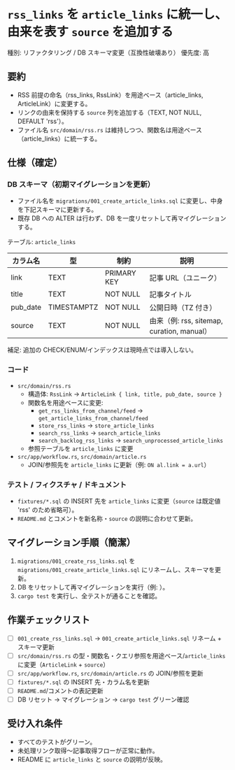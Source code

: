 # `rss_links` を `article_links` に統一し、由来を表す `source` を追加する

種別: リファクタリング / DB スキーマ変更（互換性破壊あり）
優先度: 高

## 要約
- RSS 前提の命名（rss_links, RssLink）を用途ベース（article_links, ArticleLink）に変更する。
- リンクの由来を保持する `source` 列を追加する（TEXT, NOT NULL, DEFAULT 'rss'）。
- ファイル名 `src/domain/rss.rs` は維持しつつ、関数名は用途ベース（article_links）に統一する。

## 仕様（確定）
### DB スキーマ（初期マイグレーションを更新）
- ファイル名を `migrations/001_create_article_links.sql` に変更し、中身を下記スキーマに更新する。
- 既存 DB への ALTER は行わず、DB を一度リセットして再マイグレーションする。

テーブル: `article_links`

| カラム名 | 型 | 制約 | 説明 |
|---|---|---|---|
| link | TEXT | PRIMARY KEY | 記事 URL（ユニーク） |
| title | TEXT | NOT NULL | 記事タイトル |
| pub_date | TIMESTAMPTZ | NOT NULL | 公開日時（TZ 付き） |
| source | TEXT | NOT NULL | 由来（例: rss, sitemap, curation, manual） |

補足: 追加の CHECK/ENUM/インデックスは現時点では導入しない。

### コード
- `src/domain/rss.rs`
  - 構造体: `RssLink` → `ArticleLink { link, title, pub_date, source }`
  - 関数名を用途ベースに変更:
    - `get_rss_links_from_channel/feed` → `get_article_links_from_channel/feed`
    - `store_rss_links` → `store_article_links`
    - `search_rss_links` → `search_article_links`
    - `search_backlog_rss_links` → `search_unprocessed_article_links`
  - 参照テーブルを `article_links` に変更
- `src/app/workflow.rs`, `src/domain/article.rs`
  - JOIN/参照先を `article_links` に更新（例: `ON al.link = a.url`）

### テスト / フィクスチャ / ドキュメント
- `fixtures/*.sql` の INSERT 先を `article_links` に変更（`source` は既定値 'rss' のため省略可）。
- `README.md` とコメントを新名称・`source` の説明に合わせて更新。

## マイグレーション手順（簡潔）
1) `migrations/001_create_rss_links.sql` を `migrations/001_create_article_links.sql` にリネームし、スキーマを更新。
2) DB をリセットして再マイグレーションを実行（例: <mcfile name="reset_migrate.sh" path="/Users/tau/Repository/datadoggo/scripts/reset_migrate.sh"></mcfile>）。
3) `cargo test` を実行し、全テストが通ることを確認。

## 作業チェックリスト
- [ ] `001_create_rss_links.sql` → `001_create_article_links.sql` リネーム + スキーマ更新
- [ ] `src/domain/rss.rs` の型・関数名・クエリ参照を用途ベース/`article_links` に変更（`ArticleLink` + `source`）
- [ ] `src/app/workflow.rs`, `src/domain/article.rs` の JOIN/参照を更新
- [ ] `fixtures/*.sql` の INSERT 先・カラム名を更新
- [ ] `README.md`/コメントの表記更新
- [ ] DB リセット → マイグレーション → `cargo test` グリーン確認

## 受け入れ条件
- すべてのテストがグリーン。
- 未処理リンク取得〜記事取得フローが正常に動作。
- README に `article_links` と `source` の説明が反映。